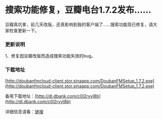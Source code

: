 # 搜索功能修复，豆瓣电台1.7.2发布&hellip;&hellip;

豆瓣真坑爹，前几天改版，还真影响到我的客户端了……搜索功能现已修复，请大家检查更新一下。

### 更新说明

1、修复因豆瓣改版而造成搜索功能失效的bug。

### 下载地址

[http://doubanfmcloud-client.stor.sinaapp.com/DoubanFMSetup_1.7.2.exe](http://doubanfmcloud-client.stor.sinaapp.com/DoubanFMSetup_1.7.2.exe)

备用下载地址：[http://dl.dbank.com/c0l2rvyl8b](http://dl.dbank.com/c0l2rvyl8b)

详细信息请看：[链接](/article/doubanfm)
